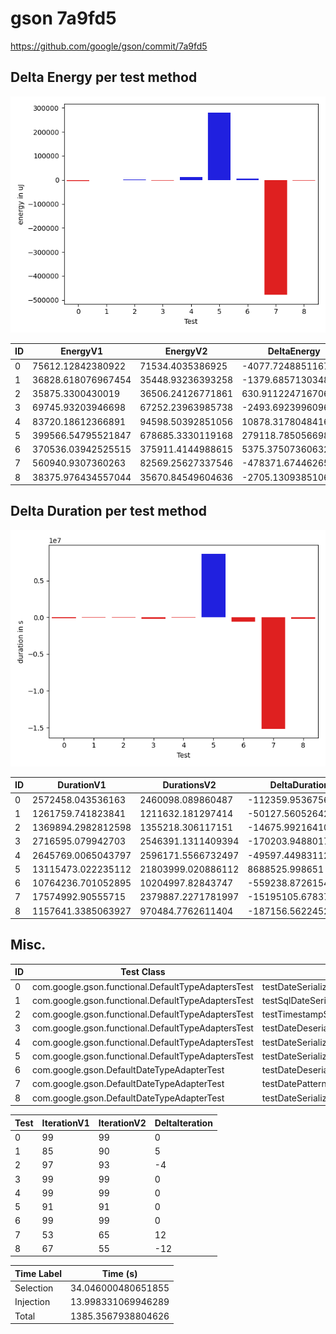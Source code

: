 # gson 7a9fd5


https://github.com/google/gson/commit/7a9fd5



## Delta Energy per test method

![](./gson_delta_energy_0_v.png)


| ID | EnergyV1 | EnergyV2 | DeltaEnergy |
| --- | --- | --- | --- |
| 0 | 75612.12842380922 | 71534.4035386925 | -4077.724885116724 |
| 1 | 36828.618076967454 | 35448.93236393258 | -1379.6857130348726 |
| 2 | 35875.3300430019 | 36506.24126771861 | 630.9112247167068 |
| 3 | 69745.93203946698 | 67252.23963985738 | -2493.692399609601 |
| 4 | 83720.18612366891 | 94598.50392851056 | 10878.317804841645 |
| 5 | 399566.54795521847 | 678685.3330119168 | 279118.78505669837 |
| 6 | 370536.03942525515 | 375911.4144988615 | 5375.375073606323 |
| 7 | 560940.9307360263 | 82569.25627337546 | -478371.6744626508 |
| 8 | 38375.976434557044 | 35670.84549604636 | -2705.130938510687 |

## Delta Duration per test method

![](./gson_delta_duration_0_v.png)


| ID | DurationV1 | DurationsV2 | DeltaDuration |
| --- | --- | --- | --- |
| 0 | 2572458.043536163 | 2460098.089860487 | -112359.95367567614 |
| 1 | 1261759.741823841 | 1211632.181297414 | -50127.56052642688 |
| 2 | 1369894.2982812598 | 1355218.306117151 | -14675.992164108902 |
| 3 | 2716595.079942703 | 2546391.1311409394 | -170203.94880176336 |
| 4 | 2645769.0065043797 | 2596171.5566732497 | -49597.44983112998 |
| 5 | 13115473.022235112 | 21803999.020886112 | 8688525.998651 |
| 6 | 10764236.701052895 | 10204997.82843747 | -559238.8726154249 |
| 7 | 17574992.90555715 | 2379887.2271781997 | -15195105.678378949 |
| 8 | 1157641.3385063927 | 970484.7762611404 | -187156.5622452523 |

## Misc.

| ID | Test Class | Test Method |
| --- | --- | --- |
| 0 | com.google.gson.functional.DefaultTypeAdaptersTest | testDateSerializationWithPatternNotOverridenByTypeAdapter |
| 1 | com.google.gson.functional.DefaultTypeAdaptersTest | testSqlDateSerialization |
| 2 | com.google.gson.functional.DefaultTypeAdaptersTest | testTimestampSerialization |
| 3 | com.google.gson.functional.DefaultTypeAdaptersTest | testDateDeserializationWithPattern |
| 4 | com.google.gson.functional.DefaultTypeAdaptersTest | testDateSerializationInCollection |
| 5 | com.google.gson.functional.DefaultTypeAdaptersTest | testDateSerializationWithPattern |
| 6 | com.google.gson.DefaultDateTypeAdapterTest | testDateDeserializationISO8601 |
| 7 | com.google.gson.DefaultDateTypeAdapterTest | testDatePattern |
| 8 | com.google.gson.DefaultDateTypeAdapterTest | testDateSerialization |




| Test | IterationV1 | IterationV2 | DeltaIteration |
| --- | --- | --- | --- |
| 0 | 99 | 99 | 0 |
| 1 | 85 | 90 | 5 |
| 2 | 97 | 93 | -4 |
| 3 | 99 | 99 | 0 |
| 4 | 99 | 99 | 0 |
| 5 | 91 | 91 | 0 |
| 6 | 99 | 99 | 0 |
| 7 | 53 | 65 | 12 |
| 8 | 67 | 55 | -12 |



| Time Label | Time (s) |
| --- | --- |
| Selection | 34.046000480651855 |
| Injection | 13.998331069946289 |
| Total | 1385.3567938804626 |


